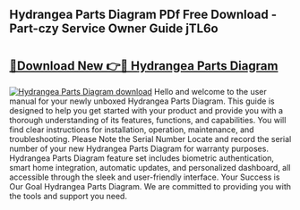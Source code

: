 ## Hydrangea Parts Diagram PDf Free Download - Part-czy Service Owner Guide jTL6o

# <h2><a href="http://dfnur5.blite.top/?on=Hydrangea+Parts+Diagram">🔗Download New 👉🔴 Hydrangea Parts Diagram</a></h2>

[![Hydrangea Parts Diagram download](https://i.imgur.com/lujVjoI.png)](http://dfnur5.blite.top/?on=Hydrangea+Parts+Diagram)
Hello and welcome to the user manual for your newly unboxed Hydrangea Parts Diagram. This guide is designed to help you get started with your product and provide you with a thorough understanding of its features, functions, and capabilities. You will find clear instructions for installation, operation, maintenance, and troubleshooting. Please Note the Serial Number Locate and record the serial number of your new Hydrangea Parts Diagram for warranty purposes. Hydrangea Parts Diagram feature set includes biometric authentication, smart home integration, automatic updates, and personalized dashboard, all accessible through the sleek and user-friendly interface. Your Success is Our Goal Hydrangea Parts Diagram. We are committed to providing you with the tools and support you need.
